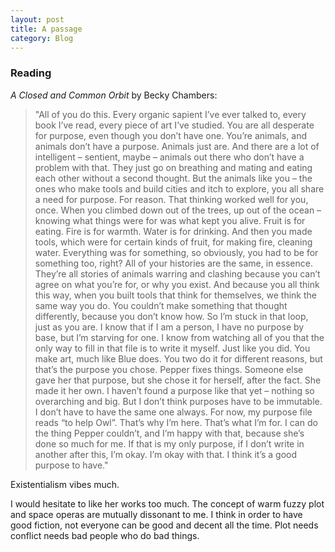 ```yaml
---
layout: post
title: A passage
category: Blog
---
```


### Reading

*A Closed and Common Orbit* by Becky Chambers:
> "All of you do this. Every organic sapient I’ve ever talked to, every book I’ve read, every piece of art I’ve studied. You are all desperate for purpose, even though you don’t have one. You’re animals, and animals don’t have a purpose. Animals just are. And there are a lot of intelligent – sentient, maybe – animals out there who don’t have a problem with that. They just go on breathing and mating and eating each other without a second thought. But the animals like you – the ones who make tools and build cities and itch to explore, you all share a need for purpose. For reason. That thinking worked well for you, once. When you climbed down out of the trees, up out of the ocean – knowing what things were for was what kept you alive. Fruit is for eating. Fire is for warmth. Water is for drinking. And then you made tools, which were for certain kinds of fruit, for making fire, cleaning water. Everything was for something, so obviously, you had to be for something too, right? All of your histories are the same, in essence. They’re all stories of animals warring and clashing because you can’t agree on what you’re for, or why you exist. And because you all think this way, when you built tools that think for themselves, we think the same way you do. You couldn’t make something that thought differently, because you don’t know how. So I’m stuck in that loop, just as you are. I know that if I am a person, I have no purpose by base, but I’m starving for one. I know from watching all of you that the only way to fill in that file is to write it myself. Just like you did. You make art, much like Blue does. You two do it for different reasons, but that’s the purpose you chose. Pepper fixes things. Someone else gave her that purpose, but she chose it for herself, after the fact. She made it her own. I haven’t found a purpose like that yet – nothing so overarching and big. But I don’t think purposes have to be immutable. I don’t have to have the same one always. For now, my purpose file reads “to help Owl”. That’s why I’m here. That’s what I’m for. I can do the thing Pepper couldn’t, and I’m happy with that, because she’s done so much for me. If that is my only purpose, if I don’t write in another after this, I’m okay. I’m okay with that. I think it’s a good purpose to have."

Existentialism vibes much.

I would hesitate to like her works too much. The concept of warm fuzzy plot and space operas are mutually dissonant to me. I think in order to have good fiction, not everyone can be good and decent all the time. Plot needs conflict needs bad people who do bad things. 
